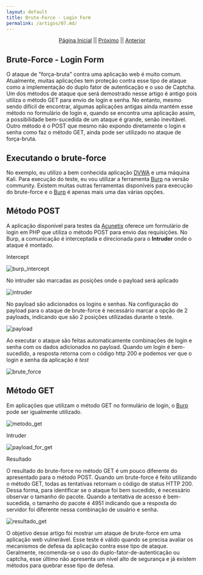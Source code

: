 ```yaml
---
layout: default
title: Brute-Force - Login Form
permalink: /artigos/07.md/
---
```

  
  
<p align="center">
 <a href="https://carineconstantino.github.io/cybersecurity/">Página Inicial</a>
 || 
 <a href="https://carineconstantino.github.io/cybersecurity/">Próximo</a>  
 || 
 <a href="https://carineconstantino.github.io/cybersecurity/artigos/06.md">Anterior</a>   
</p>

## Brute-Force - Login Form 

O ataque de "força-bruta" contra uma aplicação web é muito comum. Atualmente, muitas aplicações tem proteção contra esse tipo de ataque como a implementação do duplo fator de autenticação e o uso de Captcha. Um dos métodos de ataque que será demostrado nesse artigo é antigo pois utiliza o método GET para envio de login e senha. No entanto, mesmo sendo difícil de encontrar, algumas aplicações antigas ainda mantém esse método no formulário de login e, quando se encontra uma aplicação assim, a possibilidade bem-sucedida de um ataque é grande, senão inevitável. Outro método é o POST que mesmo não expondo diretamente o login e senha como faz o método GET, ainda pode ser utilizado no ataque de força-bruta. 

## Executando o brute-force

No exemplo, eu utilizo a bem conhecida aplicação [DVWA](http://www.dvwa.co.uk) e uma máquina Kali. Para execução do teste, eu vou utilizar a ferramenta [Burp](https://portswigger.net/burp) na versão community. Existem muitas outras ferramentas disponíveis para execução do brute-force e o [Burp](https://portswigger.net/burp) é apenas mais uma das várias opções. 

## Método POST

A aplicação disponível para testes da [Acunetix](https://www.acunetix.com) oferece um formulário de login em PHP que utiliza o método POST para envio das requisições. No Burp, a comunicação é interceptada e direcionada para o **Intruder** onde o ataque é montado. 

Intercept 

![burp_intercept](https://carineconstantino.github.io/cybersecurity/artigos/imagens/burp_intercept.png)

No intruder são marcadas as posições onde o payload será aplicado

![intruder](https://carineconstantino.github.io/cybersecurity/artigos/imagens/intruder.png)

No payload são adicionados os logins e senhas. Na configuração do payload para o ataque de brute-force é necessário marcar a opção de 2 payloads, indicando que são 2 posições utilizadas durante o teste. 

![payload](https://carineconstantino.github.io/cybersecurity/artigos/imagens/payload.png)

Ao executar o ataque são feitas automaticamente combinações de login e senha com os dados adicionados no payload. Quando um login é bem-sucedido, a resposta retorna com o código http 200 e podemos ver que o login e senha da aplicação é _test_

![brute_force](https://carineconstantino.github.io/cybersecurity/artigos/imagens/brute_force.png)

## Método GET

Em aplicações que utilizam o método GET no formulário de login, o [Burp](https://portswigger.net/burp) pode ser igualmente utilizado.

![metodo_get](https://carineconstantino.github.io/cybersecurity/artigos/imagens/metodo_get.png)

Intruder 

![payload_for_get](https://carineconstantino.github.io/cybersecurity/artigos/imagens/payload_for_get.png)

Resultado

O resultado do brute-force no método GET é um pouco diferente do apresentado para o método POST. Quando um brute-force é feito utilizando o método GET, todas as tentativas retornam o código de status HTTP 200. Dessa forma, para identificar se o ataque foi bem sucedido, é necessário observar o tamanho do pacote. Quando a tentativa de acesso é bem-sucedida, o tamanho do pacote é 4951 indicando que a resposta do servidor foi diferente nessa combinação de usuário e senha. 

![resultado_get](https://carineconstantino.github.io/cybersecurity/artigos/imagens/resultado_get.png)

O objetivo desse artigo foi mostrar um ataque de brute-force em uma aplicação web vulnerável. Esse teste é válido quando se precisa avaliar os mecanismos de defesa da aplicação contra esse tipo de ataque. Geralmente, recomenda-se o uso do duplo-fator-de-autenticação ou captcha, esse último não apresenta um nível alto de segurança e já existem métodos para quebrar esse tipo de defesa. 
